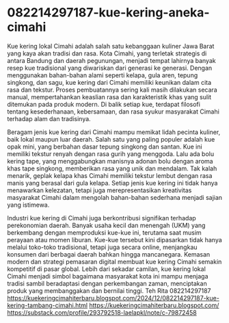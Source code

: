 # 082214297187-kue-kering-aneka-cimahi
Kue kering lokal Cimahi adalah salah satu kebanggaan kuliner Jawa Barat yang kaya akan tradisi dan rasa. Kota Cimahi, yang terletak strategis di antara Bandung dan daerah pegunungan, menjadi tempat lahirnya banyak resep kue tradisional yang diwariskan dari generasi ke generasi. Dengan menggunakan bahan-bahan alami seperti kelapa, gula aren, tepung singkong, dan sagu, kue kering dari Cimahi memiliki keunikan dalam cita rasa dan tekstur. Proses pembuatannya sering kali masih dilakukan secara manual, mempertahankan keaslian rasa dan karakteristik khas yang sulit ditemukan pada produk modern. Di balik setiap kue, terdapat filosofi tentang kesederhanaan, kebersamaan, dan rasa syukur masyarakat Cimahi terhadap alam dan tradisinya.

Beragam jenis kue kering dari Cimahi mampu memikat lidah pecinta kuliner, baik lokal maupun luar daerah. Salah satu yang paling populer adalah kue opak mini, yang berbahan dasar tepung singkong dan santan. Kue ini memiliki tekstur renyah dengan rasa gurih yang menggoda. Lalu ada bolu kering tape, yang menggabungkan manisnya adonan bolu dengan aroma khas tape singkong, memberikan rasa yang unik dan mendalam. Tak kalah menarik, geplak kelapa khas Cimahi memiliki tekstur lembut dengan rasa manis yang berasal dari gula kelapa. Setiap jenis kue kering ini tidak hanya menawarkan kelezatan, tetapi juga merepresentasikan kreativitas masyarakat Cimahi dalam mengolah bahan-bahan sederhana menjadi sajian yang istimewa.

Industri kue kering di Cimahi juga berkontribusi signifikan terhadap perekonomian daerah. Banyak usaha kecil dan menengah (UKM) yang berkembang dengan memproduksi kue-kue ini, terutama saat musim perayaan atau momen liburan. Kue-kue tersebut kini dipasarkan tidak hanya melalui toko-toko tradisional, tetapi juga secara online, menjangkau konsumen dari berbagai daerah bahkan hingga mancanegara. Kemasan modern dan strategi pemasaran digital membuat kue kering Cimahi semakin kompetitif di pasar global. Lebih dari sekadar camilan, kue kering lokal Cimahi menjadi simbol bagaimana masyarakat kota ini mampu menjaga tradisi sambil beradaptasi dengan perkembangan zaman, menciptakan produk yang membanggakan dan bernilai tinggi.
Teh Rita
082214297187
https://kuekeringcimahiterbaru.blogspot.com/2024/12/082214297187-kue-kering-tambang-cimahi.html
https://kuekeringcimahiterbaru.blogspot.com/
https://substack.com/profile/293792518-laelapkl/note/c-79872458

